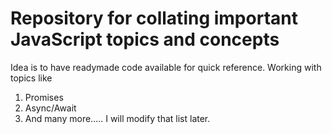 # Repository for collating important JavaScript topics and concepts

Idea is to have readymade code available for quick reference. 
Working with topics like
1. Promises
2. Async/Await
3. And many more..... I will modify that list later.